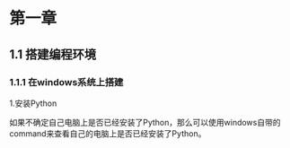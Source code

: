 # 第一章
## 1.1 搭建编程环境
### 1.1.1 在windows系统上搭建
1.安装Python

如果不确定自己电脑上是否已经安装了Python，那么可以使用windows自带的command来查看自己的电脑上是否已经安装了Python。
